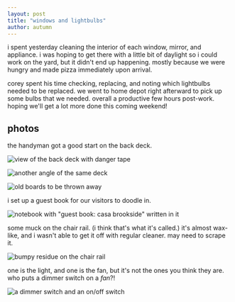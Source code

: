 ```yaml
---
layout: post
title: "windows and lightbulbs"
author: autumn
---
```


i spent yesterday cleaning the interior of each window, mirror, and appliance. i was hoping to get there with a little bit of daylight so i could work on the yard, but it didn't end up happening. mostly because we were hungry and made pizza immediately upon arrival.

corey spent his time checking, replacing, and noting which lightbulbs needed to be replaced. we went to home depot right afterward to pick up some bulbs that we needed. overall a productive few hours post-work. hoping we'll get a lot more done this coming weekend!

## photos

the handyman got a good start on the back deck.

![view of the back deck with danger tape](https://i.snap.as/X8QUnZI0.jpeg)

![another angle of the same deck](https://i.snap.as/NMZYKtXQ.jpeg)

![old boards to be thrown away](https://i.snap.as/cWBDjVnH.jpeg)

i set up a guest book for our visitors to doodle in.

![notebook with "guest book: casa brookside" written in it](https://i.snap.as/CrJl10Ac.jpeg)

some muck on the chair rail. (i think that's what it's called.) it's almost wax-like, and i wasn't able to get it off with regular cleaner. may need to scrape it.

![bumpy residue on the chair rail](https://i.snap.as/6lMeLcYW.jpeg)

one is the light, and one is the fan, but it's not the ones you think they are. who puts a dimmer switch on a _fan_?!

![a dimmer switch and an on/off switch](https://i.snap.as/4hs3nub3.jpeg)